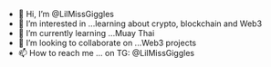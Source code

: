 - 👋 Hi, I’m @LilMissGiggles
- 👀 I’m interested in ...learning about crypto, blockchain and Web3
- 🌱 I’m currently learning ...Muay Thai
- 💞️ I’m looking to collaborate on ...Web3 projects
- 📫 How to reach me ... on TG: @LilMissGiggles

<!---
LilMissGiggles/LilMissGiggles is a ✨ special ✨ repository because its `README.md` (this file) appears on your GitHub profile.
You can click the Preview link to take a look at your changes.
--->
